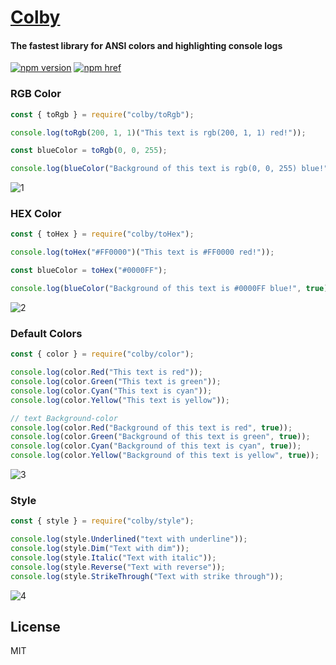# [Colby](https://www.npmjs.com/package/colby)
#### The fastest library for ANSI colors and highlighting console logs

[![npm version][npm-version-src]][npm-version-href]
[![npm href][standard-js-src]][standard-js-href]

<!-- Refs -->

[standard-js-src]: https://img.shields.io/badge/license-MIT-brightgreen?&style=flat-square
[standard-js-href]: https://github.com/Generalsimus/colby/blob/master/LICENSE
[npm-version-src]: https://img.shields.io/npm/v/colby?&style=flat-square
[npm-version-href]: https://www.npmjs.com/package/colby

### RGB Color

```js
const { toRgb } = require("colby/toRgb");

console.log(toRgb(200, 1, 1)("This text is rgb(200, 1, 1) red!"));

const blueColor = toRgb(0, 0, 255);

console.log(blueColor("Background of this text is rgb(0, 0, 255) blue!", true));
```
![1](https://user-images.githubusercontent.com/33871030/211204025-c2e3ee05-7ec7-45e9-81b7-0f8209d45d97.png)

### HEX Color

```js
const { toHex } = require("colby/toHex");

console.log(toHex("#FF0000")("This text is #FF0000 red!"));

const blueColor = toHex("#0000FF");

console.log(blueColor("Background of this text is #0000FF blue!", true));
```
![2](https://user-images.githubusercontent.com/33871030/211204037-109c0049-d468-42fd-8701-60e50e78708a.png)

### Default Colors

```js
const { color } = require("colby/color");

console.log(color.Red("This text is red"));
console.log(color.Green("This text is green"));
console.log(color.Cyan("This text is cyan"));
console.log(color.Yellow("This text is yellow"));

// text Background-color
console.log(color.Red("Background of this text is red", true));
console.log(color.Green("Background of this text is green", true));
console.log(color.Cyan("Background of this text is cyan", true));
console.log(color.Yellow("Background of this text is yellow", true));
```
![3](https://user-images.githubusercontent.com/33871030/211204045-721e48f5-05e2-4d09-9cb6-ec8f7db4563b.png)

### Style

```js
const { style } = require("colby/style");

console.log(style.Underlined("text with underline"));
console.log(style.Dim("Text with dim"));
console.log(style.Italic("Text with italic"));
console.log(style.Reverse("Text with reverse"));
console.log(style.StrikeThrough("Text with strike through"));
```
![4](https://user-images.githubusercontent.com/33871030/211204050-f51554ad-5945-46af-85e0-637c43bafbc2.png)

## License

MIT
